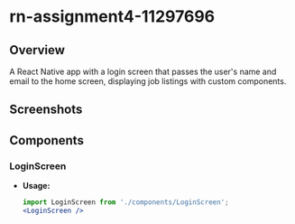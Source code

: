 # rn-assignment4-11297696

## Overview
A React Native app with a login screen that passes the user's name and email to the home screen, displaying job listings with custom components.

## Screenshots


## Components

### LoginScreen
- **Usage:**
  ```jsx
  import LoginScreen from './components/LoginScreen';
  <LoginScreen />
